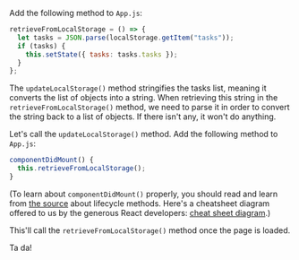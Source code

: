 Add the following method to `App.js`:

```jsx
retrieveFromLocalStorage = () => {
  let tasks = JSON.parse(localStorage.getItem("tasks"));
  if (tasks) {
    this.setState({ tasks: tasks.tasks });
  }
};
```

The `updateLocalStorage()` method stringifies the tasks list, meaning it converts the list of objects into a string. When retrieving this string in the `retrieveFromLocalStorage()` method, we need to parse it in order to convert the string back to a list of objects. If there isn't any, it won't do anything.

Let's call the `updateLocalStorage()` method. Add the following method to `App.js`:

```jsx
componentDidMount() {
  this.retrieveFromLocalStorage();
}
```

(To learn about `componentDidMount()` properly, you should read and learn from [the source](https://reactjs.org/docs/state-and-lifecycle.html) about lifecycle methods. Here's a cheatsheet diagram offered to us by the generous React developers: [cheat sheet diagram](http://projects.wojtekmaj.pl/react-lifecycle-methods-diagram/).)

This'll call the `retrieveFromLocalStorage()` method once the page is loaded.

Ta da!
